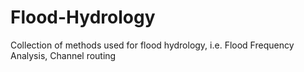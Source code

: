 # Flood-Hydrology
Collection of methods used for flood hydrology, i.e. Flood Frequency Analysis, Channel routing
